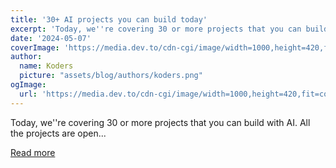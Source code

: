 ```yaml
---
title: '30+ AI projects you can build today'
excerpt: 'Today, we''re covering 30 or more projects that you can build with AI.   All the projects are open...'
date: '2024-05-07'
coverImage: 'https://media.dev.to/cdn-cgi/image/width=1000,height=420,fit=cover,gravity=auto,format=auto/https%3A%2F%2Fdev-to-uploads.s3.amazonaws.com%2Fuploads%2Farticles%2Fvmy39l0rstllix1zyihv.gif'
author:
  name: Koders
  picture: "assets/blog/authors/koders.png"
ogImage:
  url: 'https://media.dev.to/cdn-cgi/image/width=1000,height=420,fit=cover,gravity=auto,format=auto/https%3A%2F%2Fdev-to-uploads.s3.amazonaws.com%2Fuploads%2Farticles%2Fvmy39l0rstllix1zyihv.gif'
---
```


Today, we''re covering 30 or more projects that you can build with AI.   All the projects are open...

[Read more](https://dev.to/copilotkit/30-ai-libraries-you-can-use-for-your-next-project-ideas-5ded)
